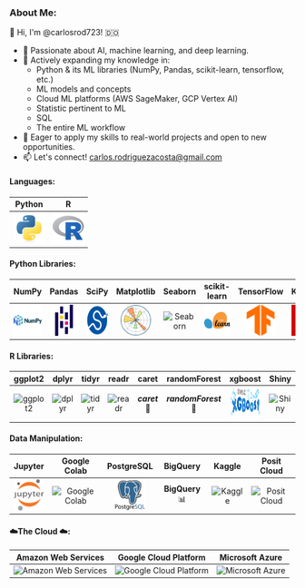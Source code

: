 ### About Me:

👋 Hi, I'm @carlosrod723! 🇩🇴

- 🤖 Passionate about AI, machine learning, and deep learning. 
- 🌱 Actively expanding my knowledge in:
    * Python & its ML libraries (NumPy, Pandas, scikit-learn, tensorflow, etc.)
    * ML models and concepts
    * Cloud ML platforms (AWS SageMaker, GCP Vertex AI)
    * Statistic pertinent to ML
    * SQL 
    * The entire ML workflow
- 💼 Eager to apply my skills to real-world projects and open to new opportunities.
- 📫 Let's connect! carlos.rodriguezacosta@gmail.com

#### Languages:
| Python | R |
|:------:|:------:|
| <img src="https://github.com/devicons/devicon/blob/master/icons/python/python-original.svg" title="Python" alt="Python" width="55" height="55"/> | <img src="https://github.com/devicons/devicon/blob/master/icons/r/r-original.svg" title="R" alt="R" width="55" height="55"/> |


#### Python Libraries:
| NumPy | Pandas | SciPy | Matplotlib | Seaborn | scikit-learn | TensorFlow | Keras | Statsmodels | PyTorch |
|:-----:|:------:|:-----:|:----------:|:-------:|:------------:|:----------:|:-----:|:-----------:|:-------:|
| <img src="https://github.com/devicons/devicon/blob/master/icons/numpy/numpy-original-wordmark.svg" title="NumPy" alt="NumPy" width="55" height="55"/> | <img src="https://github.com/devicons/devicon/blob/master/icons/pandas/pandas-original.svg" title="Pandas" alt="Pandas" width="55" height="55"/> | <img src="https://github.com/scipy/scipy/raw/main/doc/source/_static/logo.svg" title="SciPy" alt="SciPy" width="55" height="55"/> | <img src="https://github.com/devicons/devicon/blob/master/icons/matplotlib/matplotlib-original.svg" title="Matplotlib" alt="Matplotlib" width="55" height="55"/> | <img src="https://raw.githubusercontent.com/gilbarbara/logos/master/logos/seaborn.svg" title="Seaborn" alt="Seaborn" width="55" height="55"/> | <img src="https://github.com/devicons/devicon/blob/master/icons/scikitlearn/scikitlearn-original.svg" title="scikit-learn" alt="scikit-learn" width="55" height="55"/> | <img src="https://github.com/devicons/devicon/blob/master/icons/tensorflow/tensorflow-original.svg" title="TensorFlow" alt="TensorFlow" width="55" height="55"/> | <img src="https://github.com/devicons/devicon/blob/master/icons/keras/keras-original.svg" title="Keras" alt="Keras" width="55" height="55"/> | <img src="https://www.statsmodels.org/stable/_images/statsmodels-logo-v2-horizontal.svg" title="Statsmodels" alt="Statsmodels" width="100" height="55"/> | <img src="https://github.com/devicons/devicon/blob/master/icons/pytorch/pytorch-original.svg" title="PyTorch" alt="PyTorch" width="55" height="55"/> |


#### R Libraries:
| ggplot2 | dplyr | tidyr | readr | caret | randomForest | xgboost | Shiny |
|:-------:|:-----:|:-----:|:-----:|:-----:|:------------:|:-------:|:-----:|
| <img src="https://www.rstudio.com/wp-content/uploads/2014/04/ggplot2.png" title="ggplot2" alt="ggplot2" width="55" height="55"/> | <img src="https://dplyr.tidyverse.org/logo.png" title="dplyr" alt="dplyr" width="55" height="55"/> | <img src="https://tidyr.tidyverse.org/logo.png" title="tidyr" alt="tidyr" width="55" height="55"/> | <img src="https://readr.tidyverse.org/logo.png" title="readr" alt="readr" width="55" height="55"/> | **_caret_** 🌟 | **_randomForest_** 🌲 | <img src="https://raw.githubusercontent.com/dmlc/dmlc.github.io/master/img/logo-m/xgboost.png" title="xgboost" alt="xgboost" width="55" height="55"/> | <img src="https://www.rstudio.com/wp-content/uploads/2014/04/shiny.png" title="Shiny" alt="Shiny" width="55" height="55"/> |

#### Data Manipulation:
| Jupyter | Google Colab | PostgreSQL | BigQuery | Kaggle | Posit Cloud |
|:-------:|:------------:|:----------:|:--------:|:------:|:-----------:|
| <img src="https://github.com/devicons/devicon/blob/master/icons/jupyter/jupyter-original-wordmark.svg" title="Jupyter" alt="Jupyter" width="55" height="55"/> | <img src="https://colab.research.google.com/img/colab_favicon_256px.png" title="Google Colab" alt="Google Colab" width="55" height="55"/> | <img src="https://github.com/devicons/devicon/blob/master/icons/postgresql/postgresql-original-wordmark.svg" title="PostgreSQL" alt="PostgreSQL" width="55" height="55"/> | **BigQuery** 📊 | <img src="https://www.vectorlogo.zone/logos/kaggle/kaggle-icon.svg" title="Kaggle" alt="Kaggle" width="55" height="55"/> | <img src="https://avatars.githubusercontent.com/u/2508859?s=200&v=4" title="Posit Cloud" alt="Posit Cloud" width="55" height="55"/> |

#### ☁️The Cloud ☁️:
| Amazon Web Services | Google Cloud Platform | Microsoft Azure |
|:-------------------:|:---------------------:|:---------------:|
| <img src="https://a0.awsstatic.com/libra-css/images/logos/aws_logo_smile_1200x630.png" title="Amazon Web Services" alt="Amazon Web Services" width="100" height="60"/> | <img src="https://cloud.google.com/_static/cloud/images/social-icon-google-cloud-1200-630.png" title="Google Cloud Platform" alt="Google Cloud Platform" width="100" height="60"/> | <img src="https://azure.microsoft.com/svghandler/logos/microsoft-azure-icon.svg" title="Microsoft Azure" alt="Microsoft Azure" width="100" height="60"/> |





<!---
carlosrod723/carlosrod723 is a ✨ special ✨ repository because its `README.md` (this file) appears on your GitHub profile.
You can click the Preview link to take a look at your changes.
--->

